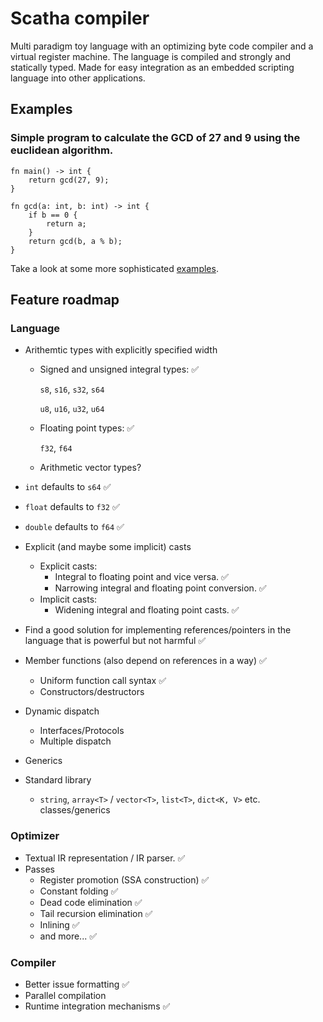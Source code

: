 # Scatha compiler

Multi paradigm toy language with an optimizing byte code compiler and a virtual register machine.
The language is compiled and strongly and statically typed. 
Made for easy integration as an embedded scripting language into other applications. 

## Examples
### Simple program to calculate the GCD of 27 and 9 using the euclidean algorithm. 
    fn main() -> int {
        return gcd(27, 9);
    }
    
    fn gcd(a: int, b: int) -> int {
        if b == 0 {
            return a;        
        }
        return gcd(b, a % b);
    }

Take a look at some more sophisticated [examples](examples/).

## Feature roadmap

### Language
- Arithemtic types with explicitly specified width
    - Signed and unsigned integral types: ✅
        
        `s8`, `s16`, `s32`, `s64`

        `u8`, `u16`, `u32`, `u64`

    - Floating point types: ✅ 

        `f32`, `f64` 

    - Arithmetic vector types?

- `int` defaults to `s64` ✅
- `float` defaults to `f32` ✅
- `double` defaults to `f64` ✅
- Explicit (and maybe some implicit) casts
    - Explicit casts: 
        - Integral to floating point and vice versa. ✅
        - Narrowing integral and floating point conversion. ✅
    - Implicit casts:
        - Widening integral and floating point casts. ✅
- Find a good solution for implementing references/pointers in the language that is powerful but not harmful ✅
- Member functions (also depend on references in a way) ✅
    - Uniform function call syntax ✅
    - Constructors/destructors
- Dynamic dispatch
    - Interfaces/Protocols
    - Multiple dispatch

- Generics 
- Standard library
    - `string`, `array<T>` / `vector<T>`, `list<T>`, `dict<K, V>` etc. classes/generics

### Optimizer
- Textual IR representation / IR parser. ✅
- Passes
    - Register promotion (SSA construction) ✅
    - Constant folding ✅
    - Dead code elimination ✅
    - Tail recursion elimination ✅
    - Inlining ✅
    - and more... ✅

### Compiler

- Better issue formatting ✅
- Parallel compilation
- Runtime integration mechanisms ✅
